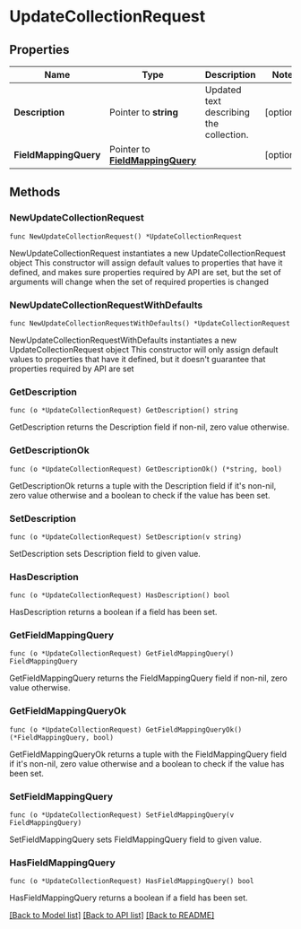 # UpdateCollectionRequest

## Properties

Name | Type | Description | Notes
------------ | ------------- | ------------- | -------------
**Description** | Pointer to **string** | Updated text describing the collection. | [optional] 
**FieldMappingQuery** | Pointer to [**FieldMappingQuery**](FieldMappingQuery.md) |  | [optional] 

## Methods

### NewUpdateCollectionRequest

`func NewUpdateCollectionRequest() *UpdateCollectionRequest`

NewUpdateCollectionRequest instantiates a new UpdateCollectionRequest object
This constructor will assign default values to properties that have it defined,
and makes sure properties required by API are set, but the set of arguments
will change when the set of required properties is changed

### NewUpdateCollectionRequestWithDefaults

`func NewUpdateCollectionRequestWithDefaults() *UpdateCollectionRequest`

NewUpdateCollectionRequestWithDefaults instantiates a new UpdateCollectionRequest object
This constructor will only assign default values to properties that have it defined,
but it doesn't guarantee that properties required by API are set

### GetDescription

`func (o *UpdateCollectionRequest) GetDescription() string`

GetDescription returns the Description field if non-nil, zero value otherwise.

### GetDescriptionOk

`func (o *UpdateCollectionRequest) GetDescriptionOk() (*string, bool)`

GetDescriptionOk returns a tuple with the Description field if it's non-nil, zero value otherwise
and a boolean to check if the value has been set.

### SetDescription

`func (o *UpdateCollectionRequest) SetDescription(v string)`

SetDescription sets Description field to given value.

### HasDescription

`func (o *UpdateCollectionRequest) HasDescription() bool`

HasDescription returns a boolean if a field has been set.

### GetFieldMappingQuery

`func (o *UpdateCollectionRequest) GetFieldMappingQuery() FieldMappingQuery`

GetFieldMappingQuery returns the FieldMappingQuery field if non-nil, zero value otherwise.

### GetFieldMappingQueryOk

`func (o *UpdateCollectionRequest) GetFieldMappingQueryOk() (*FieldMappingQuery, bool)`

GetFieldMappingQueryOk returns a tuple with the FieldMappingQuery field if it's non-nil, zero value otherwise
and a boolean to check if the value has been set.

### SetFieldMappingQuery

`func (o *UpdateCollectionRequest) SetFieldMappingQuery(v FieldMappingQuery)`

SetFieldMappingQuery sets FieldMappingQuery field to given value.

### HasFieldMappingQuery

`func (o *UpdateCollectionRequest) HasFieldMappingQuery() bool`

HasFieldMappingQuery returns a boolean if a field has been set.


[[Back to Model list]](../README.md#documentation-for-models) [[Back to API list]](../README.md#documentation-for-api-endpoints) [[Back to README]](../README.md)


